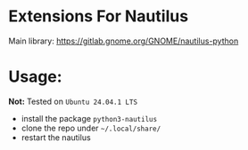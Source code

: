 # Extensions For Nautilus

Main library:  https://gitlab.gnome.org/GNOME/nautilus-python

# Usage:

**Not:** Tested on `Ubuntu 24.04.1 LTS`

* install the package `python3-nautilus`
* clone the repo under `~/.local/share/`
* restart the nautilus